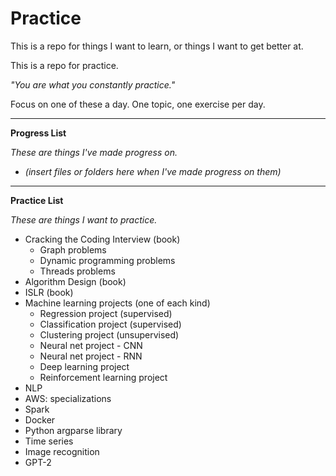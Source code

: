 # Practice

This is a repo for things I want to learn, or things I want to get better at.

This is a repo for practice.

_"You are what you constantly practice."_

Focus on one of these a day. One topic, one exercise per day.

---

**Progress List**

_These are things I've made progress on._

* _(insert files or folders here when I've made progress on them)_

---

**Practice List**

_These are things I want to practice._

* Cracking the Coding Interview (book)
    * Graph problems
    * Dynamic programming problems
    * Threads problems
* Algorithm Design (book)
* ISLR (book)
* Machine learning projects (one of each kind)
    * Regression project (supervised)
    * Classification project (supervised)
    * Clustering project (unsupervised)
    * Neural net project - CNN
    * Neural net project - RNN
    * Deep learning project
    * Reinforcement learning project
* NLP
* AWS: specializations
* Spark
* Docker
* Python argparse library
* Time series
* Image recognition
* GPT-2
